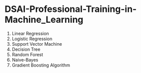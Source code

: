 # DSAI-Professional-Training-in-Machine_Learning

1. Linear Regression
2. Logistic Regression
3. Support Vector Machine
4. Decision Tree
5. Random Forest
6. Naive-Bayes
7. Gradient Boosting Algorithm

